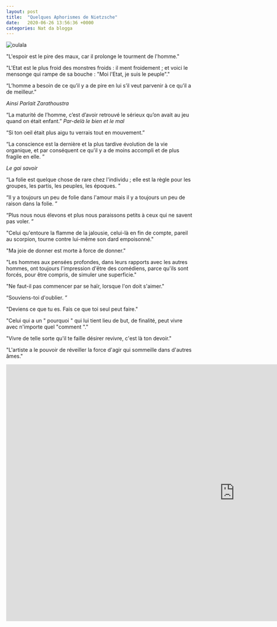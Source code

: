 ```yaml
---
layout: post
title:  "Quelques Aphorismes de Nietzsche"
date:   2020-06-26 13:56:36 +0000
categories: Nat da blogga
---
```


![oulala](https://la-philosophie.com/wp-content/uploads/2010/10/Nietzsche187a1.jpg)

"L'espoir est le pire des maux, car il prolonge le tourment de l'homme."

"L'Etat est le plus froid des monstres froids : il ment froidement ; et voici le mensonge qui rampe de sa bouche : "Moi l'Etat, je suis le peuple"."

“L’homme a besoin de ce qu’il y a de pire en lui s’il veut parvenir à ce qu’il a de meilleur.”


_Ainsi Parlait Zarathoustra_

“La maturité de l’homme, c’est d’avoir retrouvé le sérieux qu’on avait au jeu quand on était enfant.”
_Par-delà le bien et le mal_


“Si ton oeil était plus aigu tu verrais tout en mouvement.”

“La conscience est la dernière et la plus tardive évolution de la vie organique, et par conséquent ce qu'il y a de moins accompli et de plus fragile en elle. ”


_Le gai savoir_

“La folie est quelque chose de rare chez l'individu ; elle est la règle pour les groupes, les partis, les peuples, les époques. ”

“Il y a toujours un peu de folie dans l'amour mais il y a toujours un peu de raison dans la folie. ”

“Plus nous nous élevons et plus nous paraissons petits à ceux qui ne savent pas voler. ”

"Celui qu'entoure la flamme de la jalousie, celui-là en fin de compte, pareil au scorpion, tourne contre lui-même son dard empoisonné."

"Ma joie de donner est morte à force de donner."

"Les hommes aux pensées profondes, dans leurs rapports avec les autres hommes, ont toujours l'impression d'être des comédiens, parce qu'ils sont forcés, pour être compris, de simuler une superficie."

"Ne faut-il pas commencer par se haïr, lorsque l'on doit s'aimer."

“Souviens-toi d'oublier. ”

"Deviens ce que tu es. Fais ce que toi seul peut faire."

"Celui qui a un " pourquoi " qui lui tient lieu de but, de finalité, peut vivre avec n'importe quel "comment "."

"Vivre de telle sorte qu'il te faille désirer revivre, c'est là ton devoir."


"L'artiste a le pouvoir de réveiller la force d'agir qui sommeille dans d'autres âmes."

<iframe width="1234" height="694" src="https://www.youtube.com/embed/I_RgZKzF8bU" frameborder="0" allow="accelerometer; autoplay; encrypted-media; gyroscope; picture-in-picture" allowfullscreen></iframe>
